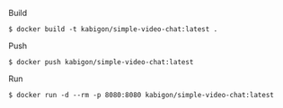 Build

```
$ docker build -t kabigon/simple-video-chat:latest .
```

Push

```
$ docker push kabigon/simple-video-chat:latest
```

Run


```
$ docker run -d --rm -p 8080:8080 kabigon/simple-video-chat:latest
```

